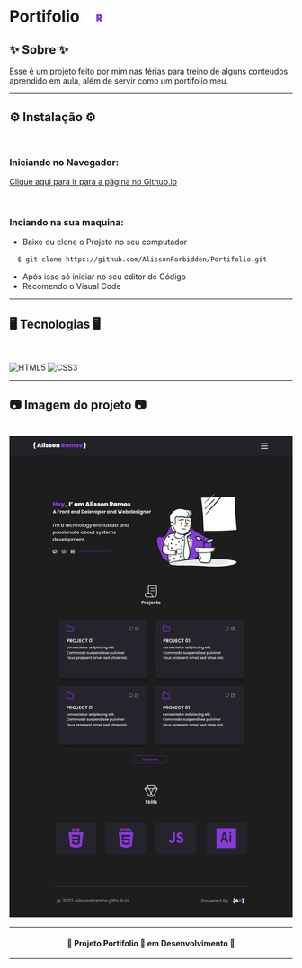 # Portifolio <img style="position: relative; top: 5px; width:50px; margin: auto;" src="./images/reduce_logo.svg">





## ✨ Sobre ✨

<p id="sobre">Esse é um projeto feito por mim nas férias para treino de alguns conteudos aprendido em aula, além de servir como um portifolio meu.</p>

---

## ⚙️ Instalação ⚙️
 
<br>

### Iniciando no Navegador: 

<a href="https://alissonforbidden.github.io/Portifolio/"> Clique aqui para ir para a página no Github.io</a>

<br>

### Inciando na sua maquina:

<ul>
    <li>Baixe ou clone o Projeto no seu computador</li>
</ul>

```bash
  $ git clone https://github.com/AlissonForbidden/Portifolio.git
```

<ul>
    <li>Após isso só iniciar no seu editor de Código</li>
    <li>Recomendo o Visual Code</li>
</ul>




---

## 🖥️ Tecnologias 🖥️

<br>

![HTML5](https://img.shields.io/badge/html5-%23E34F26.svg?style=for-the-badge&logo=html5&logoColor=white) ![CSS3](https://img.shields.io/badge/css3-%231572B6.svg?style=for-the-badge&logo=css3&logoColor=white)

---

## 📷 Imagem do projeto 📷

<br>

<img src="./readme_imgs/print.png">


---

<h4 style="text-align: center;">🔨 Projeto Portifolio 🚀 em Desenvolvimento 🔨</h4>

---
